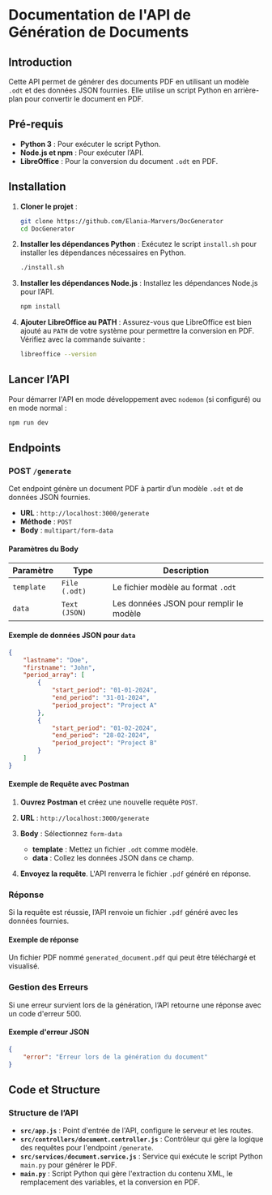 # Documentation de l'API de Génération de Documents

## Introduction

Cette API permet de générer des documents PDF en utilisant un modèle `.odt` et des données JSON fournies. Elle utilise un script Python en arrière-plan pour convertir le document en PDF.

## Pré-requis

- **Python 3** : Pour exécuter le script Python.
- **Node.js et npm** : Pour exécuter l’API.
- **LibreOffice** : Pour la conversion du document `.odt` en PDF.

## Installation

1. **Cloner le projet** :
   ```bash
   git clone https://github.com/Elania-Marvers/DocGenerator
   cd DocGenerator
   ```

2. **Installer les dépendances Python** :
   Exécutez le script `install.sh` pour installer les dépendances nécessaires en Python.

   ```bash
   ./install.sh
   ```

3. **Installer les dépendances Node.js** :
   Installez les dépendances Node.js pour l’API.

   ```bash
   npm install
   ```

4. **Ajouter LibreOffice au PATH** :
   Assurez-vous que LibreOffice est bien ajouté au `PATH` de votre système pour permettre la conversion en PDF. Vérifiez avec la commande suivante :
   ```bash
   libreoffice --version
   ```

## Lancer l’API

Pour démarrer l'API en mode développement avec `nodemon` (si configuré) ou en mode normal :

```bash
npm run dev
```

## Endpoints

### POST `/generate`

Cet endpoint génère un document PDF à partir d’un modèle `.odt` et de données JSON fournies.

- **URL** : `http://localhost:3000/generate`
- **Méthode** : `POST`
- **Body** : `multipart/form-data`

#### Paramètres du Body

| Paramètre     | Type            | Description                               |
|---------------|-----------------|-------------------------------------------|
| `template`    | `File (.odt)`   | Le fichier modèle au format `.odt`        |
| `data`        | `Text (JSON)`   | Les données JSON pour remplir le modèle   |

#### Exemple de données JSON pour `data`

```json
{
    "lastname": "Doe",
    "firstname": "John",
    "period_array": [
        {
            "start_period": "01-01-2024",
            "end_period": "31-01-2024",
            "period_project": "Project A"
        },
        {
            "start_period": "01-02-2024",
            "end_period": "28-02-2024",
            "period_project": "Project B"
        }
    ]
}
```

#### Exemple de Requête avec Postman

1. **Ouvrez Postman** et créez une nouvelle requête `POST`.
2. **URL** : `http://localhost:3000/generate`
3. **Body** : Sélectionnez `form-data`
   - **template** : Mettez un fichier `.odt` comme modèle.
   - **data** : Collez les données JSON dans ce champ.

4. **Envoyez la requête**. L'API renverra le fichier `.pdf` généré en réponse.

### Réponse

Si la requête est réussie, l’API renvoie un fichier `.pdf` généré avec les données fournies.

#### Exemple de réponse

Un fichier PDF nommé `generated_document.pdf` qui peut être téléchargé et visualisé.

### Gestion des Erreurs

Si une erreur survient lors de la génération, l’API retourne une réponse avec un code d'erreur 500.

#### Exemple d'erreur JSON

```json
{
    "error": "Erreur lors de la génération du document"
}
```

## Code et Structure

### Structure de l’API

- **`src/app.js`** : Point d'entrée de l'API, configure le serveur et les routes.
- **`src/controllers/document.controller.js`** : Contrôleur qui gère la logique des requêtes pour l'endpoint `/generate`.
- **`src/services/document.service.js`** : Service qui exécute le script Python `main.py` pour générer le PDF.
- **`main.py`** : Script Python qui gère l'extraction du contenu XML, le remplacement des variables, et la conversion en PDF.